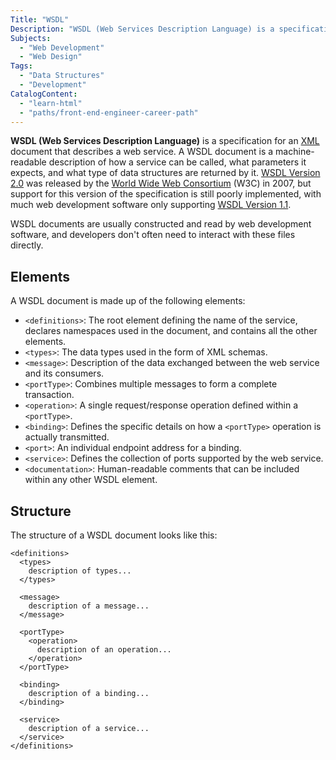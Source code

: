 ```yaml
---
Title: "WSDL"
Description: "WSDL (Web Services Description Language) is a specification for an XML document that describes a web service."
Subjects:
  - "Web Development"
  - "Web Design"
Tags:
  - "Data Structures"
  - "Development"
CatalogContent:
  - "learn-html"
  - "paths/front-end-engineer-career-path"
---
```


**WSDL (Web Services Description Language)** is a specification for an [XML](https://www.codecademy.com/resources/docs/general/xml) document that describes a web service. A WSDL document is a machine-readable description of how a service can be called, what parameters it expects, and what type of data structures are returned by it. [WSDL Version 2.0](https://www.w3.org/TR/wsdl/) was released by the [World Wide Web Consortium](https://www.w3.org/standards/) (W3C) in 2007, but support for this version of the specification is still poorly implemented, with much web development software only supporting [WSDL Version 1.1](https://www.w3.org/TR/2001/NOTE-wsdl-20010315).

WSDL documents are usually constructed and read by web development software, and developers don't often need to interact with these files directly.

## Elements

A WSDL document is made up of the following elements:

- `<definitions>`: The root element defining the name of the service, declares namespaces used in the document, and contains all the other elements.
- `<types>`: The data types used in the form of XML schemas.
- `<message>`: Description of the data exchanged between the web service and its consumers.
- `<portType>`: Combines multiple messages to form a complete transaction.
- `<operation>`: A single request/response operation defined within a `<portType>`.
- `<binding>`: Defines the specific details on how a `<portType>` operation is actually transmitted.
- `<port>`: An individual endpoint address for a binding.
- `<service>`: Defines the collection of ports supported by the web service.
- `<documentation>`: Human-readable comments that can be included within any other WSDL element.

## Structure

The structure of a WSDL document looks like this:

```pseudo
<definitions>
  <types>
    description of types...
  </types>

  <message>
    description of a message...
  </message>

  <portType>
    <operation>
      description of an operation...
    </operation>
  </portType>

  <binding>
    description of a binding...
  </binding>

  <service>
    description of a service...
  </service>
</definitions>
```
